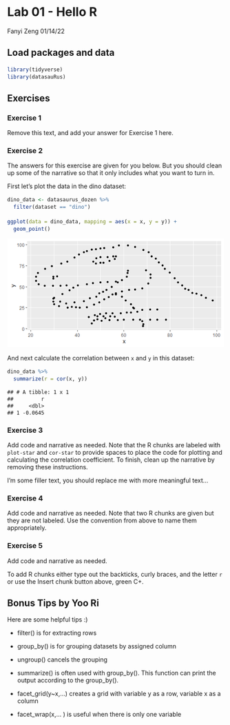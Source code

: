 Lab 01 - Hello R
================
Fanyi Zeng
01/14/22

## Load packages and data

``` r
library(tidyverse) 
library(datasauRus)
```

## Exercises

### Exercise 1

Remove this text, and add your answer for Exercise 1 here.

### Exercise 2

The answers for this exercise are given for you below. But you should
clean up some of the narrative so that it only includes what you want to
turn in.

First let’s plot the data in the dino dataset:

``` r
dino_data <- datasaurus_dozen %>%
  filter(dataset == "dino")

ggplot(data = dino_data, mapping = aes(x = x, y = y)) +
  geom_point()
```

![](lab-01-hello-r_files/figure-gfm/plot-dino-1.png)<!-- -->

And next calculate the correlation between `x` and `y` in this dataset:

``` r
dino_data %>%
  summarize(r = cor(x, y))
```

    ## # A tibble: 1 x 1
    ##         r
    ##     <dbl>
    ## 1 -0.0645

### Exercise 3

Add code and narrative as needed. Note that the R chunks are labeled
with `plot-star` and `cor-star` to provide spaces to place the code for
plotting and calculating the correlation coefficient. To finish, clean
up the narrative by removing these instructions.

I’m some filler text, you should replace me with more meaningful text…

### Exercise 4

Add code and narrative as needed. Note that two R chunks are given but
they are not labeled. Use the convention from above to name them
appropriately.

### Exercise 5

Add code and narrative as needed.

To add R chunks either type out the backticks, curly braces, and the
letter `r` or use the Insert chunk button above, green C+.

## Bonus Tips by Yoo Ri

Here are some helpful tips :)

-   filter() is for extracting rows

-   group_by() is for grouping datasets by assigned column

-   ungroup() cancels the grouping

-   summarize() is often used with group_by(). This function can print
    the output according to the group_by().

-   facet_grid(y\~x,…) creates a grid with variable y as a row, variable
    x as a column  

-   facet_wrap(x,… ) is useful when there is only one variable
